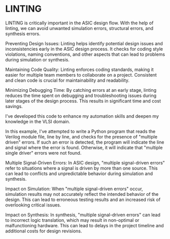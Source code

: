 # LINTING

LINTING is critically important in the ASIC design flow. With the help of linting, we can avoid unwanted simulation errors, structural errors, and synthesis errors.

Preventing Design Issues: Linting helps identify potential design issues and inconsistencies early in the ASIC design process. It checks for coding style violations, naming conventions, and other aspects that can lead to problems during simulation or synthesis.

Maintaining Code Quality: Linting enforces coding standards, making it easier for multiple team members to collaborate on a project. Consistent and clean code is crucial for maintainability and readability.

Minimizing Debugging Time: By catching errors at an early stage, linting reduces the time spent on debugging and troubleshooting issues during later stages of the design process. This results in significant time and cost savings.

I've developed this code to enhance my automation skills and deepen my knowledge in the VLSI domain.

In this example, I've attempted to write a Python program that reads the Verilog module file, line by line, and checks for the presence of "multiple driven" errors. If such an error is detected, the program will indicate the line and signal where the error is found. Otherwise, it will indicate that "multiple single driver" errors were not found.

Multiple Signal-Driven Errors: In ASIC design, "multiple signal-driven errors" refer to situations where a signal is driven by more than one source. This can lead to conflicts and unpredictable behavior during simulation and synthesis.

Impact on Simulation: When "multiple signal-driven errors" occur, simulation results may not accurately reflect the intended behavior of the design. This can lead to erroneous testing results and an increased risk of overlooking critical issues.

Impact on Synthesis: In synthesis, "multiple signal-driven errors" can lead to incorrect logic translation, which may result in non-optimal or malfunctioning hardware. This can lead to delays in the project timeline and additional costs for design revisions.
